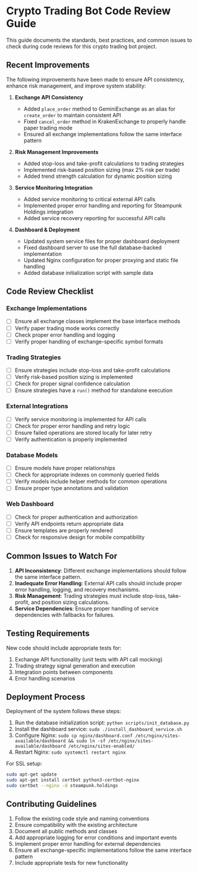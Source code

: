 # Crypto Trading Bot Code Review Guide

This guide documents the standards, best practices, and common issues to check during code reviews for this crypto trading bot project.

## Recent Improvements

The following improvements have been made to ensure API consistency, enhance risk management, and improve system stability:

1. **Exchange API Consistency**
   - Added `place_order` method to GeminiExchange as an alias for `create_order` to maintain consistent API
   - Fixed `cancel_order` method in KrakenExchange to properly handle paper trading mode
   - Ensured all exchange implementations follow the same interface pattern

2. **Risk Management Improvements**
   - Added stop-loss and take-profit calculations to trading strategies
   - Implemented risk-based position sizing (max 2% risk per trade)
   - Added trend strength calculation for dynamic position sizing

3. **Service Monitoring Integration**
   - Added service monitoring to critical external API calls
   - Implemented proper error handling and reporting for Steampunk Holdings integration
   - Added service recovery reporting for successful API calls

4. **Dashboard & Deployment**
   - Updated system service files for proper dashboard deployment
   - Fixed dashboard server to use the full database-backed implementation
   - Updated Nginx configuration for proper proxying and static file handling
   - Added database initialization script with sample data

## Code Review Checklist

### Exchange Implementations

- [ ] Ensure all exchange classes implement the base interface methods
- [ ] Verify paper trading mode works correctly
- [ ] Check proper error handling and logging
- [ ] Verify proper handling of exchange-specific symbol formats

### Trading Strategies

- [ ] Ensure strategies include stop-loss and take-profit calculations
- [ ] Verify risk-based position sizing is implemented
- [ ] Check for proper signal confidence calculation
- [ ] Ensure strategies have a `run()` method for standalone execution

### External Integrations

- [ ] Verify service monitoring is implemented for API calls
- [ ] Check for proper error handling and retry logic
- [ ] Ensure failed operations are stored locally for later retry
- [ ] Verify authentication is properly implemented

### Database Models

- [ ] Ensure models have proper relationships
- [ ] Check for appropriate indexes on commonly queried fields
- [ ] Verify models include helper methods for common operations
- [ ] Ensure proper type annotations and validation

### Web Dashboard

- [ ] Check for proper authentication and authorization
- [ ] Verify API endpoints return appropriate data
- [ ] Ensure templates are properly rendered
- [ ] Check for responsive design for mobile compatibility

## Common Issues to Watch For

1. **API Inconsistency**: Different exchange implementations should follow the same interface pattern.
2. **Inadequate Error Handling**: External API calls should include proper error handling, logging, and recovery mechanisms.
3. **Risk Management**: Trading strategies must include stop-loss, take-profit, and position sizing calculations.
4. **Service Dependencies**: Ensure proper handling of service dependencies with fallbacks for failures.

## Testing Requirements

New code should include appropriate tests for:

1. Exchange API functionality (unit tests with API call mocking)
2. Trading strategy signal generation and execution
3. Integration points between components
4. Error handling scenarios

## Deployment Process

Deployment of the system follows these steps:

1. Run the database initialization script: `python scripts/init_database.py`
2. Install the dashboard service: `sudo ./install_dashboard_service.sh`
3. Configure Nginx: `sudo cp nginx/dashboard.conf /etc/nginx/sites-available/dashboard && sudo ln -sf /etc/nginx/sites-available/dashboard /etc/nginx/sites-enabled/`
4. Restart Nginx: `sudo systemctl restart nginx`

For SSL setup:
```bash
sudo apt-get update
sudo apt-get install certbot python3-certbot-nginx
sudo certbot --nginx -d steampunk.holdings
```

## Contributing Guidelines

1. Follow the existing code style and naming conventions
2. Ensure compatibility with the existing architecture
3. Document all public methods and classes
4. Add appropriate logging for error conditions and important events
5. Implement proper error handling for external dependencies
6. Ensure all exchange-specific implementations follow the same interface pattern
7. Include appropriate tests for new functionality
